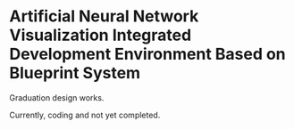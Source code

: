 Artificial Neural Network Visualization Integrated Development Environment Based on Blueprint System
=

Graduation design works.

Currently, coding and not yet completed.